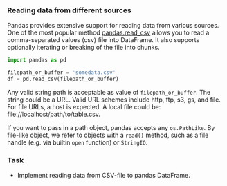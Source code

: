 ### Reading data from different sources

Pandas provides extensive support for reading data from various sources. One of the most popular method [pandas.read_csv](https://pandas.pydata.org/docs/reference/api/pandas.read_csv.html#pandas.read_csv) allows you to read a comma-separated values (csv) file into DataFrame. It also supports optionally iterating or breaking of the file into chunks.

```python
import pandas as pd

filepath_or_buffer = 'somedata.csv'
df = pd.read_csv(filepath_or_buffer)
```

Any valid string path is acceptable as value of `filepath_or_buffer`. The string could be a URL. Valid URL schemes include http, ftp, s3, gs, and file. For file URLs, a host is expected. A local file could be: file://localhost/path/to/table.csv.

If you want to pass in a path object, pandas accepts any `os.PathLike`. By file-like object, we refer to objects with a `read()` method, such as a file handle (e.g. via builtin `open` function) or `StringIO`.

### Task
* Implement reading data from CSV-file to pandas DataFrame.
